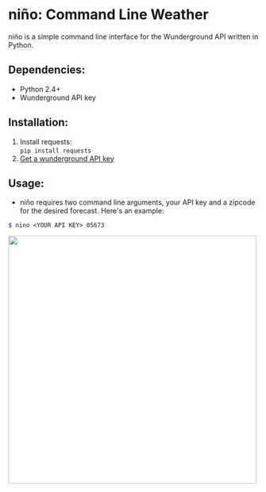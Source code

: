 niño: Command Line Weather
==========================

niño is a simple command line interface for the Wunderground API written in Python. 

Dependencies:
--------------------------

* Python 2.4+
* Wunderground API key

Installation:
--------------------------

1. Install requests:  
`pip install requests`
2. [Get a wunderground API key][2]

Usage:
--------------------------

* niño requires two command line arguments, your API key and a zipcode for the desired forecast. Here's an example:

`$ nino <YOUR API KEY> 05673`

<a href="http://cl.ly/image/1O1P1W0V1C3x"><img class=centered src="http://f.cl.ly/items/3o390n1v0D0I1b0q422c/nino.png" width="500" /></a>



[2]: http://www.wunderground.com/weather/api/
